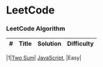 # LeetCode

### LeetCode Algorithm

| #   | Title | Solution | Difficulty |
| --- | ----- | -------- | ---------- |

|1|[Two Sum]()| [JavaScript](./algorithms/JavaScript/Two-Sum/two-sum.js), |Easy|

